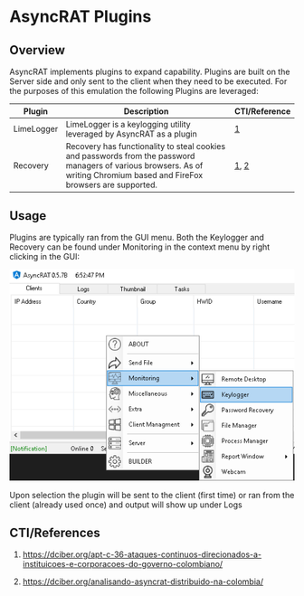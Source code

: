 # AsyncRAT Plugins

## Overview

AsyncRAT implements plugins to expand capability. Plugins are built on the Server side and only sent to the client when they need to be executed. For the purposes of this emulation the following Plugins are leveraged:

| Plugin | Description | CTI/Reference |
| --- | --- | --- |
| LimeLogger | LimeLogger is a keylogging utility leveraged by AsyncRAT as a plugin | [1](https://dciber.org/apt-c-36-ataques-continuos-direcionados-a-instituicoes-e-corporacoes-do-governo-colombiano/) |
| Recovery | Recovery has functionality to steal cookies and passwords from the password managers of various browsers. As of writing Chromium based and FireFox browsers are supported. | [1](https://dciber.org/apt-c-36-ataques-continuos-direcionados-a-instituicoes-e-corporacoes-do-governo-colombiano/), [2](https://dciber.org/analisando-asyncrat-distribuido-na-colombia/) |

## Usage

Plugins are typically ran from the GUI menu. Both the Keylogger and Recovery can be found under Monitoring in the context menu by right clicking in the GUI:

![plugins](../../Screenshots/asyncrat-plugin-log-and-recover.png)

Upon selection the plugin will be sent to the client (first time) or ran from the client (already used once) and output will show up under Logs

## CTI/References

1) https://dciber.org/apt-c-36-ataques-continuos-direcionados-a-instituicoes-e-corporacoes-do-governo-colombiano/

2) https://dciber.org/analisando-asyncrat-distribuido-na-colombia/